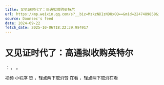 ```yaml
---
title: 又见证时代了：高通拟收购英特尔
url: https://mp.weixin.qq.com/s?__biz=MzkzNDIzNDUxOQ==&mid=2247489858&idx=1&sn=8ffdc1fbbbe52c604bd06154694b0411
source: Doonsec's feed
date: 2024-09-22
fetch_date: 2025-10-06T18:22:39.984917
---
```


# 又见证时代了：高通拟收购英特尔

：
，
。

视频
小程序
赞
，轻点两下取消赞
在看
，轻点两下取消在看
